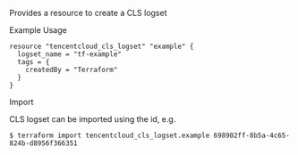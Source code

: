 Provides a resource to create a CLS logset

Example Usage

```hcl
resource "tencentcloud_cls_logset" "example" {
  logset_name = "tf-example"
  tags = {
    createdBy = "Terraform"
  }
}
```
Import

CLS logset can be imported using the id, e.g.
```
$ terraform import tencentcloud_cls_logset.example 698902ff-8b5a-4c65-824b-d8956f366351
```
